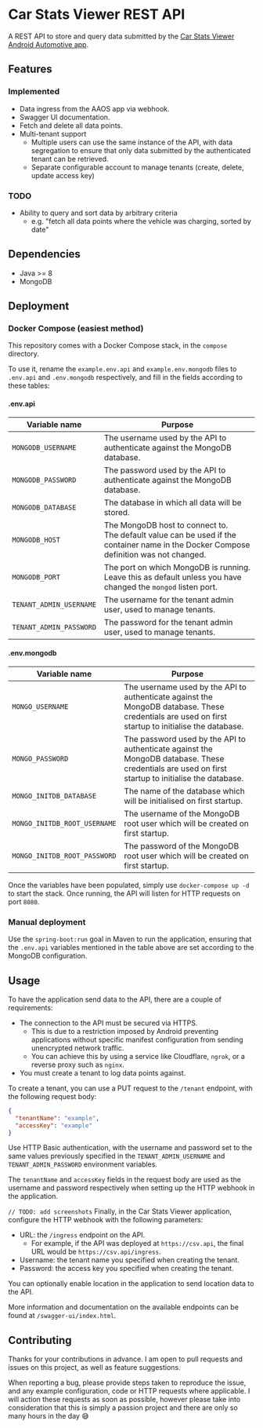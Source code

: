 # Car Stats Viewer REST API

A REST API to store and query data submitted by the [Car Stats Viewer Android Automotive app](https://www.polestar-forum.com/threads/car-stats-viewer-a-better-range-assistant.10261/).

## Features

### Implemented

- Data ingress from the AAOS app via webhook.
- Swagger UI documentation.
- Fetch and delete all data points.
- Multi-tenant support 
  - Multiple users can use the same instance of the API, with data segregation to ensure that only data submitted by the authenticated tenant can be retrieved.
  - Separate configurable account to manage tenants (create, delete, update access key)

### TODO

- Ability to query and sort data by arbitrary criteria
  - e.g. "fetch all data points where the vehicle was charging, sorted by date"

## Dependencies

- Java >= 8
- MongoDB

## Deployment

### Docker Compose (easiest method)

This repository comes with a Docker Compose stack, in the `compose` directory.

To use it, rename the `example.env.api` and `example.env.mongodb` files to `.env.api` and `.env.mongodb` respectively, and fill in the fields according to these tables:

#### .env.api

| Variable name           | Purpose                                                                                                                                   |
|-------------------------|-------------------------------------------------------------------------------------------------------------------------------------------|
| `MONGODB_USERNAME`      | The username used by the API to authenticate against the MongoDB database.                                                                |
| `MONGODB_PASSWORD`      | The password used by the API to authenticate against the MongoDB database.                                                                |
| `MONGODB_DATABASE`      | The database in which all data will be stored.                                                                                            |
| `MONGODB_HOST`          | The MongoDB host to connect to.<br/>The default value can be used if the container name in the Docker Compose definition was not changed. |
| `MONGODB_PORT`          | The port on which MongoDB is running.<br/>Leave this as default unless you have changed the `mongod` listen port.                         |
| `TENANT_ADMIN_USERNAME` | The username for the tenant admin user, used to manage tenants.                                                                           |
| `TENANT_ADMIN_PASSWORD` | The password for the tenant admin user, used to manage tenants.                                                                           |

#### .env.mongodb

| Variable name                | Purpose                                                                                                                                            |
|------------------------------|----------------------------------------------------------------------------------------------------------------------------------------------------|
| `MONGO_USERNAME`             | The username used by the API to authenticate against the MongoDB database. These credentials are used on first startup to initialise the database. |
| `MONGO_PASSWORD`             | The password used by the API to authenticate against the MongoDB database. These credentials are used on first startup to initialise the database. |
| `MONGO_INITDB_DATABASE`      | The name of the database which will be initialised on first startup.                                                                               |
| `MONGO_INITDB_ROOT_USERNAME` | The username of the MongoDB root user which will be created on first startup.                                                                      |
| `MONGO_INITDB_ROOT_PASSWORD` | The password of the MongoDB root user which will be created on first startup.                                                                      |

Once the variables have been populated, simply use `docker-compose up -d` to start the stack. Once running, the API will listen for HTTP requests on port `8080`.

### Manual deployment

Use the `spring-boot:run` goal in Maven to run the application, ensuring that the `.env.api` variables mentioned in the table above are set according to the MongoDB configuration.

## Usage

To have the application send data to the API, there are a couple of requirements:

- The connection to the API must be secured via HTTPS.
  - This is due to a restriction imposed by Android preventing applications without specific manifest configuration from sending unencrypted network traffic.
  - You can achieve this by using a service like Cloudflare, `ngrok`, or a reverse proxy such as `nginx`.
- You must create a tenant to log data points against.

To create a tenant, you can use a PUT request to the `/tenant` endpoint, with the following request body:

```json
{
  "tenantName": "example",
  "accessKey": "example"
}
```

Use HTTP Basic authentication, with the username and password set to the same values previously specified in the `TENANT_ADMIN_USERNAME` and `TENANT_ADMIN_PASSWORD` environment variables.

The `tenantName` and `accessKey` fields in the request body are used as the username and password respectively when setting up the HTTP webhook in the application.

`// TODO: add screenshots` Finally, in the Car Stats Viewer application, configure the HTTP webhook with the following parameters:

- URL: the `/ingress` endpoint on the API.
  - For example, if the API was deployed at `https://csv.api`, the final URL would be `https://csv.api/ingress`.
- Username: the tenant name you specified when creating the tenant.
- Password: the access key you specified when creating the tenant.

You can optionally enable location in the application to send location data to the API.

More information and documentation on the available endpoints can be found at `/swagger-ui/index.html`.

## Contributing

Thanks for your contributions in advance. I am open to pull requests and issues on this project, as well as feature suggestions.

When reporting a bug, please provide steps taken to reproduce the issue, and any example configuration, code or HTTP requests where applicable. I will action these requests as soon as possible, however please take into consideration that this is simply a passion project and there are only so many hours in the day 😅
